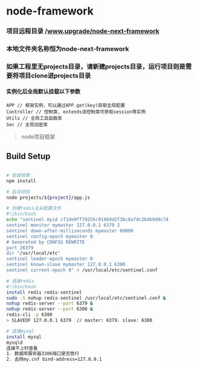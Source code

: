 # node-framework
### 项目远程目录 /www.upgrade/node-next-framework
### 本地文件夹名称恒为node-next-framework
### 如果工程里无projects目录，请新建projects目录，运行项目则是需要将项目clone进projects目录
#### 实例化后全局默认挂载以下参数
    APP // 框架实例，可以通过APP.get(key)获取全局配置
    Controller // 控制类, extends该控制类可获取session等实例
    Utils // 全局工具函数库
    Sec // 全局加密库
> node项目框架

## Build Setup

``` bash

# 安装依赖
npm install

# 启动项目
node projects/${project}/app.js

# 创建redis主从配置文件
#!/bin/bash
echo "sentinel myid cf1de9ff79255c919b9d2f3bc8afdc2b4b9d0c74
sentinel monitor mymaster 127.0.0.1 6379 2
sentinel down-after-milliseconds mymaster 60000
sentinel config-epoch mymaster 0
# Generated by CONFIG REWRITE
port 26379
dir "/usr/local/etc"
sentinel leader-epoch mymaster 0
sentinel known-slave mymaster 127.0.0.1 6380
sentinel current-epoch 0" > /usr/local/etc/sentinel.conf 

# 连接redis
#!/bin/bash
install redis redis-sentinel
sudo -S nohup redis-sentinel /usr/local/etc/sentinel.conf &
nohup redis-server --port 6379 &
nohup redis-server --port 6380 &
redis-cli -p 6380
> SLAVEOF 127.0.0.1 6379  // master: 6379. slave: 6380

# 连接mysql
install mysql
mysqld
连接不上时查看
1. 数据库服务器3306端口是否放行
2. 去除my.cnf bind-address=127.0.0.1